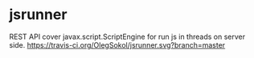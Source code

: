 # jsrunner
REST API cover javax.script.ScriptEngine for run js in threads on server side. 
https://travis-ci.org/OlegSokol/jsrunner.svg?branch=master
